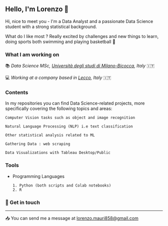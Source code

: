 ## Hello, I'm Lorenzo :wave:


Hi, nice to meet you - I'm a Data Analyst and a passionate Data Science student with a strong statistical background. 

What do I like most ?  Really excited by challenges and new things to learn, doing sports both swimming and playing basketball :basketball:


### What I am working on 

:books: *Data Science MSc, [Università degli studi di Milano-Bicocca](https://www.unimib.it/), Italy* :it:

:computer: *Working at a company based in [Lecco](https://it.wikipedia.org/wiki/Lecco),  Italy* :it:



### Contents 

In my repositories you can find Data Science-related projects, more specifically covering the following topics and areas:

    Computer Vision tasks such as object and image recognition

    Natural Language Processing (NLP) i.e text classification

    Other statistical analysis related to ML 
    
    Gathering Data : web scraping

    Data Visualizations with Tableau Desktop/Public 
  
  
### Tools 

- Programming Languages

      1. Python (both scripts and Colab notebooks)
      2. R
   







### :speech_balloon:  Get in touch
---------------------
:inbox_tray: You can send me a message at lorenzo.mauri858@gmail.com

